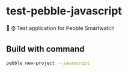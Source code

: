 # test-pebble-javascript

📒 ⌚ Test application for Pebble Smartwatch

## Build with command

```bash
pebble new-project --javascript
```
